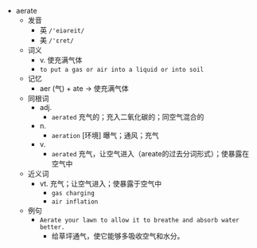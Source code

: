- aerate
  - 发音
    - 英 `/'eiəreit/`
    - 美 `/'ɛret/`
  - 词义
    - v. 使充满气体
    - `to put a gas or air into a liquid or into soil`
  - 记忆
    - aer (气) + ate → 使充满气体
  - 同根词
    - adj.
      - `aerated` 充气的；充入二氧化碳的；同空气混合的
    - n.
      - `aeration` [环境] 曝气；通风；充气
    - v.
      - `aerated` 充气，让空气进入（areate的过去分词形式）；使暴露在空气中
  - 近义词
    - vt. 充气；让空气进入；使暴露于空气中
      - `gas charging`
      - `air inflation`
  - 例句
    - `Aerate your lawn to allow it to breathe and absorb water better.`
      - 给草坪通气，使它能够多吸收空气和水分。

